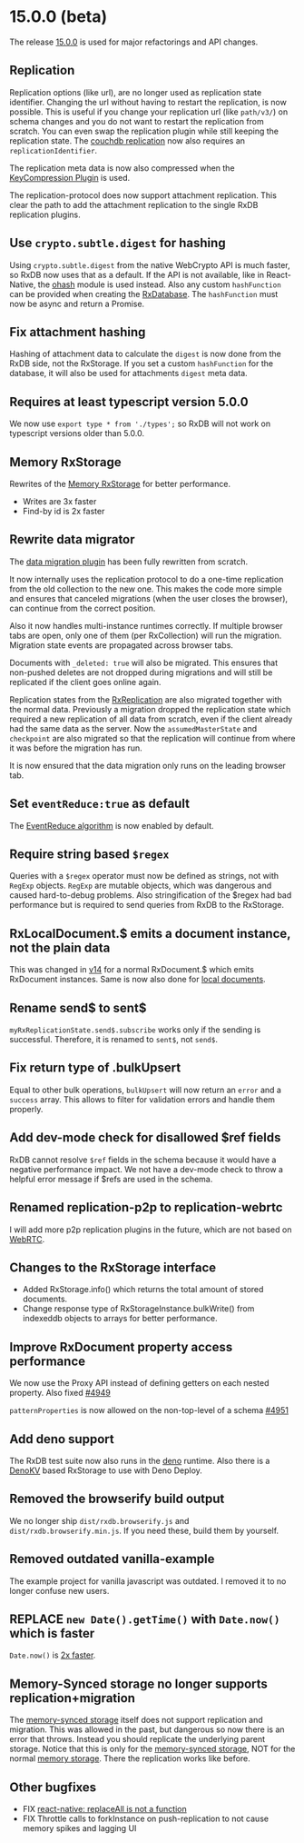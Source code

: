 
# 15.0.0 (beta)

The release [15.0.0](https://rxdb.info/releases/15.0.0.html) is used for major refactorings and API changes.

## Replication

Replication options (like url), are no longer used as replication state identifier. Changing the url without having to restart the replication, is now possible. This is useful if you change your replication url (like `path/v3/`) on schema changes and you do not want to restart the replication from scratch. You can even swap the replication plugin while still keeping the replication state. The [couchdb replication](../replication-couchdb.md) now also requires an `replicationIdentifier`.

The replication meta data is now also compressed when the [KeyCompression Plugin](../key-compression.md) is used.

The replication-protocol does now support attachment replication. This clear the path to add the attachment replication to the single RxDB replication plugins.

## Use `crypto.subtle.digest` for hashing

Using `crypto.subtle.digest` from the native WebCrypto API is much faster, so RxDB now uses that as a default. If the API is not available, like in React-Native, the [ohash](https://github.com/unjs/ohash) module is used instead. Also any custom `hashFunction` can be provided when creating the [RxDatabase](../rx-database.md). The `hashFunction` must now be async and return a Promise.

## Fix attachment hashing

Hashing of attachment data to calculate the `digest` is now done from the RxDB side, not the RxStorage. If you set a custom `hashFunction` for the database, it will also be used for attachments `digest` meta data.

## Requires at least typescript version 5.0.0

We now use `export type * from './types';` so RxDB will not work on typescript versions older than 5.0.0.

## Memory RxStorage

Rewrites of the [Memory RxStorage](../rx-storage-memory.md) for better performance.
- Writes are 3x faster
- Find-by id is 2x faster


## Rewrite data migrator

The [data migration plugin](../migration-schema.md) has been fully rewritten from scratch.

It now internally uses the replication protocol to do a one-time replication from the old collection to the new one. This makes the code more simple and ensures that canceled migrations (when the user closes the browser), can continue from the correct position.

Also it now handles multi-instance runtimes correctly. If multiple browser tabs are open, only one of them (per RxCollection) will run the migration.
Migration state events are propagated across browser tabs.

Documents with `_deleted: true` will also be migrated. This ensures that non-pushed deletes are not dropped during migrations and will
still be replicated if the client goes online again.

Replication states from the [RxReplication](../replication.md) are also migrated together with the normal data.
Previously a migration dropped the replication state which required a new replication of all data from scratch, even if the
client already had the same data as the server. Now the `assumedMasterState` and `checkpoint` are also migrated so that
the replication will continue from where it was before the migration has run.

It is now ensured that the data migration only runs on the leading browser tab.

## Set `eventReduce:true` as default

The [EventReduce algorithm](https://github.com/pubkey/event-reduce) is now enabled by default.

## Require string based `$regex`

Queries with a `$regex` operator must now be defined as strings, not with `RegExp` objects. `RegExp` are mutable objects, which was dangerous and caused hard-to-debug problems.
Also stringification of the $regex had bad performance but is required to send queries from RxDB to the RxStorage.


## RxLocalDocument.$ emits a document instance, not the plain data

This was changed in [v14](./14.0.0.md) for a normal RxDocument.$ which emits RxDocument instances. Same is now also done for [local documents](../rx-local-document.md).

## Rename send$ to sent$

`myRxReplicationState.send$.subscribe` works only if the sending is successful. Therefore, it is renamed to `sent$`, not `send$`.

## Fix return type of .bulkUpsert

Equal to other bulk operations, `bulkUpsert` will now return an `error` and a `success` array. This allows to filter for validation errors and handle them properly.

## Add dev-mode check for disallowed $ref fields

RxDB cannot resolve `$ref` fields in the schema because it would have a negative performance impact.
We not have a dev-mode check to throw a helpful error message if $refs are used in the schema.

## Renamed replication-p2p to replication-webrtc

I will add more p2p replication plugins in the future, which are not based on [WebRTC](../replication-webrtc.md).


## Changes to the RxStorage interface

- Added RxStorage.info() which returns the total amount of stored documents.
- Change response type of RxStorageInstance.bulkWrite() from indexeddb objects to arrays for better performance.

## Improve RxDocument property access performance

We now use the Proxy API instead of defining getters on each nested property. Also fixed [#4949](https://github.com/pubkey/rxdb/pull/4949)

`patternProperties` is now allowed on the non-top-level of a schema [#4951](https://github.com/pubkey/rxdb/pull/4951)


## Add deno support

The RxDB test suite now also runs in the [deno](https://deno.com/) runtime. Also there is a [DenoKV](../rx-storage-denokv.md) based RxStorage to use with Deno Deploy.


## Removed the browserify build output

We no longer ship `dist/rxdb.browserify.js` and `dist/rxdb.browserify.min.js`. If you need these, build them by yourself.


## Removed outdated vanilla-example

The example project for vanilla javascript was outdated. I removed it to no longer confuse new users.


## REPLACE `new Date().getTime()` with `Date.now()` which is faster

`Date.now()` is [2x faster](https://stackoverflow.com/questions/12517359/performance-date-now-vs-date-gettime).



## Memory-Synced storage no longer supports replication+migration

The [memory-synced storage](../rx-storage-memory-synced.md) itself does not support replication and migration. This was allowed in the past, but dangerous so now there is an error that throws.
Instead you should replicate the underlying parent storage. Notice that this is only for the [memory-synced storage](../rx-storage-memory-synced.md), NOT for the normal [memory storage](../rx-storage-memory.md). There the replication works like before.


## Other bugfixes

- FIX [react-native: replaceAll is not a function](https://github.com/pubkey/rxdb/pull/5187)
- FIX Throttle calls to forkInstance on push-replication to not cause memory spikes and lagging UI
